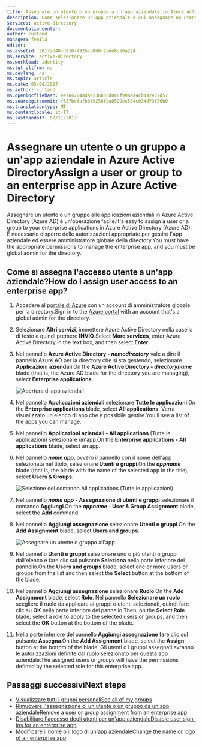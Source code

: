 ```yaml
---
title: Assegnare un utente o un gruppo a un'app aziendale in Azure Active Directory | Microsoft Docs
description: Come selezionare un'app aziendale a cui assegnare un utente o gruppo in anteprima di Azure Active Directory
services: active-directory
documentationcenter: 
author: curtand
manager: femila
editor: 
ms.assetid: 5817ad48-d916-492b-a8d0-2ade8c50a224
ms.service: active-directory
ms.workload: identity
ms.tgt_pltfrm: na
ms.devlang: na
ms.topic: article
ms.date: 05/04/2017
ms.author: curtand
ms.openlocfilehash: ee784704ada9238b5cd048f99aaa4cb192ec7d57
ms.sourcegitcommit: f537befafb079256fba0529ee554c034d73f36b0
ms.translationtype: MT
ms.contentlocale: it-IT
ms.lasthandoff: 07/11/2017
---
```

# <a name="assign-a-user-or-group-to-an-enterprise-app-in-azure-active-directory"></a><span data-ttu-id="4cd72-103">Assegnare un utente o un gruppo a un'app aziendale in Azure Active Directory</span><span class="sxs-lookup"><span data-stu-id="4cd72-103">Assign a user or group to an enterprise app in Azure Active Directory</span></span>
<span data-ttu-id="4cd72-104">Assegnare un utente o un gruppo alle applicazioni aziendali in Azure Active Directory (Azure AD) è un'operazione facile.</span><span class="sxs-lookup"><span data-stu-id="4cd72-104">It's easy to assign a user or a group to your enterprise applications in Azure Active Directory (Azure AD).</span></span> <span data-ttu-id="4cd72-105">È necessario disporre delle autorizzazioni appropriate per gestire l'app aziendale ed essere amministratore globale della directory.</span><span class="sxs-lookup"><span data-stu-id="4cd72-105">You must have the appropriate permissions to manage the enterprise app, and you must be global admin for the directory.</span></span>

## <a name="how-do-i-assign-user-access-to-an-enterprise-app"></a><span data-ttu-id="4cd72-106">Come si assegna l'accesso utente a un'app aziendale?</span><span class="sxs-lookup"><span data-stu-id="4cd72-106">How do I assign user access to an enterprise app?</span></span>
1. <span data-ttu-id="4cd72-107">Accedere al [portale di Azure](https://portal.azure.com) con un account di amministratore globale per la directory.</span><span class="sxs-lookup"><span data-stu-id="4cd72-107">Sign in to the [Azure portal](https://portal.azure.com) with an account that's a global admin for the directory.</span></span>
2. <span data-ttu-id="4cd72-108">Selezionare **Altri servizi**, immettere Azure Active Directory nella casella di testo e quindi premere **INVIO**.</span><span class="sxs-lookup"><span data-stu-id="4cd72-108">Select **More services**, enter Azure Active Directory in the text box, and then select **Enter**.</span></span>
3. <span data-ttu-id="4cd72-109">Nel pannello **Azure Active Directory - *nomedirectory*** vale a dire il pannello Azure AD per la directory che si sta gestendo, selezionare **Applicazioni aziendali**.</span><span class="sxs-lookup"><span data-stu-id="4cd72-109">On the **Azure Active Directory - *directoryname*** blade (that is, the Azure AD blade for the directory you are managing), select **Enterprise applications**.</span></span>

    ![Apertura di app aziendali](./media/active-directory-coreapps-assign-user-azure-portal/open-enterprise-apps.png)
4. <span data-ttu-id="4cd72-111">Nel pannello **Applicazioni aziendali** selezionare **Tutte le applicazioni**.</span><span class="sxs-lookup"><span data-stu-id="4cd72-111">On the **Enterprise applications** blade, select **All applications**.</span></span> <span data-ttu-id="4cd72-112">Verrà visualizzato un elenco di app che è possibile gestire.</span><span class="sxs-lookup"><span data-stu-id="4cd72-112">You'll see a list of the apps you can manage.</span></span>
5. <span data-ttu-id="4cd72-113">Nel pannello **Applicazioni aziendali - All applications** (Tutte le applicazioni) selezionare un'app.</span><span class="sxs-lookup"><span data-stu-id="4cd72-113">On the **Enterprise applications - All applications** blade, select an app.</span></span>
6. <span data-ttu-id="4cd72-114">Nel pannello ***nome app***, ovvero il pannello con il nome dell'app selezionata nel titolo, selezionare **Utenti e gruppi**.</span><span class="sxs-lookup"><span data-stu-id="4cd72-114">On the ***appname*** blade (that is, the blade with the name of the selected app in the title), select **Users & Groups**.</span></span>

    ![Selezione del comando All applications (Tutte le applicazioni)](./media/active-directory-coreapps-assign-user-azure-portal/select-app-users.png)
7. <span data-ttu-id="4cd72-116">Nel pannello ***nome app*** **- Assegnazione di utenti e gruppi** selezionare il comando **Aggiungi**.</span><span class="sxs-lookup"><span data-stu-id="4cd72-116">On the ***appname*** **- User & Group Assignment** blade, select the **Add** command.</span></span>
8. <span data-ttu-id="4cd72-117">Nel pannello **Aggiungi assegnazione** selezionare **Utenti e gruppi**.</span><span class="sxs-lookup"><span data-stu-id="4cd72-117">On the **Add Assignment** blade, select **Users and groups**.</span></span>

    ![Assegnare un utente o gruppo all'app](./media/active-directory-coreapps-assign-user-azure-portal/assign-users.png)
9. <span data-ttu-id="4cd72-119">Nel pannello **Utenti e gruppi** selezionare uno o più utenti o gruppi dall'elenco e fare clic sul pulsante **Seleziona** nella parte inferiore del pannello.</span><span class="sxs-lookup"><span data-stu-id="4cd72-119">On the **Users and groups** blade, select one or more users or groups from the list and then select the **Select** button at the bottom of the blade.</span></span>
10. <span data-ttu-id="4cd72-120">Nel pannello **Aggiungi assegnazione** selezionare **Ruolo**.</span><span class="sxs-lookup"><span data-stu-id="4cd72-120">On the **Add Assignment** blade, select **Role**.</span></span> <span data-ttu-id="4cd72-121">Nel pannello **Selezionare un ruolo** scegliere il ruolo da applicare ai gruppi o utenti selezionati, quindi fare clic su **OK** nella parte inferiore del pannello.</span><span class="sxs-lookup"><span data-stu-id="4cd72-121">Then, on the **Select Role** blade, select a role to apply to the selected users or groups, and then select the **OK** button at the bottom of the blade.</span></span>
11. <span data-ttu-id="4cd72-122">Nella parte inferiore del pannello **Aggiungi assegnazione** fare clic sul pulsante **Assegna**.</span><span class="sxs-lookup"><span data-stu-id="4cd72-122">On the **Add Assignment** blade, select the **Assign** button at the bottom of the blade.</span></span> <span data-ttu-id="4cd72-123">Gli utenti o i gruppi assegnati avranno le autorizzazioni definite dal ruolo selezionato per questa app aziendale.</span><span class="sxs-lookup"><span data-stu-id="4cd72-123">The assigned users or groups will have the permissions defined by the selected role for this enterprise app.</span></span>

## <a name="next-steps"></a><span data-ttu-id="4cd72-124">Passaggi successivi</span><span class="sxs-lookup"><span data-stu-id="4cd72-124">Next steps</span></span>
* [<span data-ttu-id="4cd72-125">Visualizzare tutti i gruppi personali</span><span class="sxs-lookup"><span data-stu-id="4cd72-125">See all of my groups</span></span>](active-directory-groups-view-azure-portal.md)
* [<span data-ttu-id="4cd72-126">Rimuovere l'assegnazione di un utente o un gruppo da un'app aziendale</span><span class="sxs-lookup"><span data-stu-id="4cd72-126">Remove a user or group assignment from an enterprise app</span></span>](active-directory-coreapps-remove-assignment-azure-portal.md)
* [<span data-ttu-id="4cd72-127">Disabilitare l'accesso degli utenti per un'app aziendale</span><span class="sxs-lookup"><span data-stu-id="4cd72-127">Disable user sign-ins for an enterprise app</span></span>](active-directory-coreapps-disable-app-azure-portal.md)
* [<span data-ttu-id="4cd72-128">Modificare il nome o il logo di un'app aziendale</span><span class="sxs-lookup"><span data-stu-id="4cd72-128">Change the name or logo of an enterprise app</span></span>](active-directory-coreapps-change-app-logo-user-azure-portal.md)
